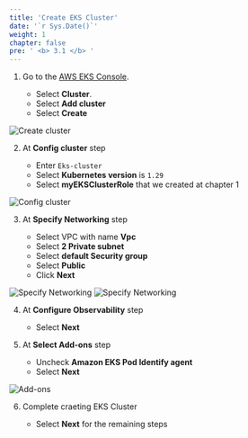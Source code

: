```yaml
---
title: 'Create EKS Cluster'
date: '`r Sys.Date()`'
weight: 1
chapter: false
pre: ' <b> 3.1 </b> '
---
```


1. Go to the [AWS EKS Console](https://ap-southeast-1.console.aws.amazon.com/iam/home#/home).

   - Select **Cluster**.
   - Select **Add cluster**
   - Select **Create**

![Create cluster](/images/3.createEksCluster/3.1-createcluster.png)

2. At **Config cluster** step

   - Enter `Eks-cluster`
   - Select **Kubernetes version** is `1.29`
   - Select **myEKSClusterRole** that we created at chapter 1

![Config cluster](/images/3.createEksCluster/3.1-configcluster.png)

3. At **Specify Networking** step

   - Select VPC with name **Vpc**
   - Select **2 Private subnet**
   - Select **default Security group**
   - Select **Public**
   - Click **Next**

![Specify Networking](/images/3.createEksCluster/3.1-specifynetwork.png)
![Specify Networking](/images/3.createEksCluster/3.1-specifynetwork02.png)

4. At **Configure Observability** step

   - Select **Next**

5. At **Select Add-ons** step

   - Uncheck **Amazon EKS Pod Identify agent**
   - Select **Next**

![Add-ons](/images/3.createEksCluster/3.1-addons.png)

6. Complete craeting EKS Cluster

   - Select **Next** for the remaining steps
